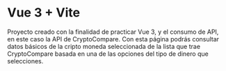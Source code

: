 # Vue 3 + Vite

Proyecto creado con la finalidad de practicar Vue 3, y el consumo de API, en este caso la API de CryptoCompare. Con esta página podrás consultar datos básicos de la cripto moneda seleccionada de la lista que trae CryptoCompare basada en una de las opciones del tipo de dinero que selecciones.
